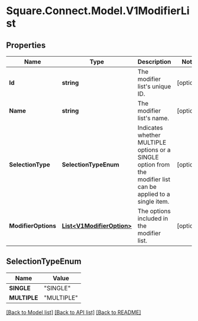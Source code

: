# Square.Connect.Model.V1ModifierList
## Properties

Name | Type | Description | Notes
------------ | ------------- | ------------- | -------------
**Id** | **string** | The modifier list&#39;s unique ID. | [optional] 
**Name** | **string** | The modifier list&#39;s name. | [optional] 
**SelectionType** | **SelectionTypeEnum** | Indicates whether MULTIPLE options or a SINGLE option from the modifier list can be applied to a single item. | [optional] 
**ModifierOptions** | [**List&lt;V1ModifierOption&gt;**](V1ModifierOption.md) | The options included in the modifier list. | [optional] 


## SelectionTypeEnum

Name | Value
------------ | -------------
**SINGLE** | "SINGLE"
**MULTIPLE** | "MULTIPLE"



[[Back to Model list]](../README.md#documentation-for-models) [[Back to API list]](../README.md#documentation-for-api-endpoints) [[Back to README]](../README.md)

